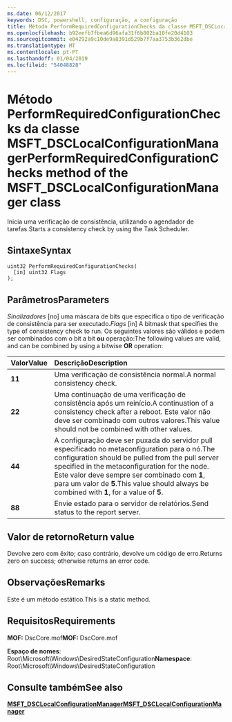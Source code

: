 ```yaml
---
ms.date: 06/12/2017
keywords: DSC, powershell, configuração, a configuração
title: Método PerformRequiredConfigurationChecks da classe MSFT_DSCLocalConfigurationManager
ms.openlocfilehash: b92eefb7fbea6d96afa31f6b802ba10fe20d4103
ms.sourcegitcommit: e04292a9c10de9a8391d529b7f7aa3753b362dbe
ms.translationtype: MT
ms.contentlocale: pt-PT
ms.lasthandoff: 01/04/2019
ms.locfileid: "54048828"
---
```

# <a name="performrequiredconfigurationchecks-method-of-the-msftdsclocalconfigurationmanager-class"></a><span data-ttu-id="053b4-103">Método PerformRequiredConfigurationChecks da classe MSFT_DSCLocalConfigurationManager</span><span class="sxs-lookup"><span data-stu-id="053b4-103">PerformRequiredConfigurationChecks method of the MSFT_DSCLocalConfigurationManager class</span></span>

<span data-ttu-id="053b4-104">Inicia uma verificação de consistência, utilizando o agendador de tarefas.</span><span class="sxs-lookup"><span data-stu-id="053b4-104">Starts a consistency check by using the Task Scheduler.</span></span>

## <a name="syntax"></a><span data-ttu-id="053b4-105">Sintaxe</span><span class="sxs-lookup"><span data-stu-id="053b4-105">Syntax</span></span>

```mof
uint32 PerformRequiredConfigurationChecks(
  [in] uint32 Flags
);
```

## <a name="parameters"></a><span data-ttu-id="053b4-106">Parâmetros</span><span class="sxs-lookup"><span data-stu-id="053b4-106">Parameters</span></span>

<span data-ttu-id="053b4-107">*Sinalizadores* \[no\] uma máscara de bits que especifica o tipo de verificação de consistência para ser executado.</span><span class="sxs-lookup"><span data-stu-id="053b4-107">*Flags* \[in\] A bitmask that specifies the type of consistency check to run.</span></span> <span data-ttu-id="053b4-108">Os seguintes valores são válidos e podem ser combinados com o bit a bit **ou** operação:</span><span class="sxs-lookup"><span data-stu-id="053b4-108">The following values are valid, and can be combined by using a bitwise **OR** operation:</span></span>

|<span data-ttu-id="053b4-109">Valor</span><span class="sxs-lookup"><span data-stu-id="053b4-109">Value</span></span> |<span data-ttu-id="053b4-110">Descrição</span><span class="sxs-lookup"><span data-stu-id="053b4-110">Description</span></span> |
|:--- |:---|
|<span data-ttu-id="053b4-111">**1**</span><span class="sxs-lookup"><span data-stu-id="053b4-111">**1**</span></span> | <span data-ttu-id="053b4-112">Uma verificação de consistência normal.</span><span class="sxs-lookup"><span data-stu-id="053b4-112">A normal consistency check.</span></span> |
|<span data-ttu-id="053b4-113">**2**</span><span class="sxs-lookup"><span data-stu-id="053b4-113">**2**</span></span> | <span data-ttu-id="053b4-114">Uma continuação de uma verificação de consistência após um reinício.</span><span class="sxs-lookup"><span data-stu-id="053b4-114">A continuation of a consistency check after a reboot.</span></span> <span data-ttu-id="053b4-115">Este valor não deve ser combinado com outros valores.</span><span class="sxs-lookup"><span data-stu-id="053b4-115">This value should not be combined with other values.</span></span> |
|<span data-ttu-id="053b4-116">**4**</span><span class="sxs-lookup"><span data-stu-id="053b4-116">**4**</span></span> | <span data-ttu-id="053b4-117">A configuração deve ser puxada do servidor pull especificado no metaconfiguration para o nó.</span><span class="sxs-lookup"><span data-stu-id="053b4-117">The configuration should be pulled from the pull server specified in the metaconfiguration for the node.</span></span> <span data-ttu-id="053b4-118">Este valor deve sempre ser combinado com **1**, para um valor de **5**.</span><span class="sxs-lookup"><span data-stu-id="053b4-118">This value should always be combined with **1**, for a value of **5**.</span></span> |
|<span data-ttu-id="053b4-119">**8**</span><span class="sxs-lookup"><span data-stu-id="053b4-119">**8**</span></span> | <span data-ttu-id="053b4-120">Envie estado para o servidor de relatórios.</span><span class="sxs-lookup"><span data-stu-id="053b4-120">Send status to the report server.</span></span> |

## <a name="return-value"></a><span data-ttu-id="053b4-121">Valor de retorno</span><span class="sxs-lookup"><span data-stu-id="053b4-121">Return value</span></span>

<span data-ttu-id="053b4-122">Devolve zero com êxito; caso contrário, devolve um código de erro.</span><span class="sxs-lookup"><span data-stu-id="053b4-122">Returns zero on success; otherwise returns an error code.</span></span>

## <a name="remarks"></a><span data-ttu-id="053b4-123">Observações</span><span class="sxs-lookup"><span data-stu-id="053b4-123">Remarks</span></span>

<span data-ttu-id="053b4-124">Este é um método estático.</span><span class="sxs-lookup"><span data-stu-id="053b4-124">This is a static method.</span></span>

## <a name="requirements"></a><span data-ttu-id="053b4-125">Requisitos</span><span class="sxs-lookup"><span data-stu-id="053b4-125">Requirements</span></span>

<span data-ttu-id="053b4-126">**MOF:** DscCore.mof</span><span class="sxs-lookup"><span data-stu-id="053b4-126">**MOF:** DscCore.mof</span></span>

<span data-ttu-id="053b4-127">**Espaço de nomes**: Root\Microsoft\Windows\DesiredStateConfiguration</span><span class="sxs-lookup"><span data-stu-id="053b4-127">**Namespace**: Root\Microsoft\Windows\DesiredStateConfiguration</span></span>

## <a name="see-also"></a><span data-ttu-id="053b4-128">Consulte também</span><span class="sxs-lookup"><span data-stu-id="053b4-128">See also</span></span>

[<span data-ttu-id="053b4-129">**MSFT_DSCLocalConfigurationManager**</span><span class="sxs-lookup"><span data-stu-id="053b4-129">**MSFT_DSCLocalConfigurationManager**</span></span>](msft-dsclocalconfigurationmanager.md)